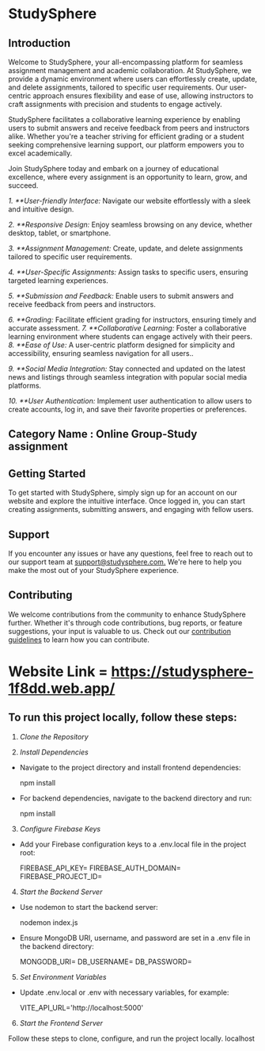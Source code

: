 # StudySphere

## Introduction

Welcome to StudySphere, your all-encompassing platform for seamless assignment management and academic collaboration. At StudySphere, we provide a dynamic environment where users can effortlessly create, update, and delete assignments, tailored to specific user requirements. Our user-centric approach ensures flexibility and ease of use, allowing instructors to craft assignments with precision and students to engage actively.

StudySphere facilitates a collaborative learning experience by enabling users to submit answers and receive feedback from peers and instructors alike. Whether you're a teacher striving for efficient grading or a student seeking comprehensive learning support, our platform empowers you to excel academically.

Join StudySphere today and embark on a journey of educational excellence, where every assignment is an opportunity to learn, grow, and succeed.

_1. \*\*User-friendly Interface:_ Navigate our website effortlessly with a sleek and intuitive design.

_2. \*\*Responsive Design:_ Enjoy seamless browsing on any device, whether desktop, tablet, or smartphone.

_3. \*\*Assignment Management:_ Create, update, and delete assignments tailored to specific user requirements.

_4. \*\*User-Specific Assignments:_ Assign tasks to specific users, ensuring targeted learning experiences.

_5. \*\*Submission and Feedback:_ Enable users to submit answers and receive feedback from peers and instructors.

_6. \*\*Grading:_ Facilitate efficient grading for instructors, ensuring timely and accurate assessment.
_7. \*\*Collaborative Learning:_ Foster a collaborative learning environment where students can engage actively with their peers.
_8. \*\*Ease of Use:_ A user-centric platform designed for simplicity and accessibility, ensuring seamless navigation for all users..

_9. \*\*Social Media Integration:_ Stay connected and updated on the latest news and listings through seamless integration with popular social media platforms.

_10. \*\*User Authentication:_ Implement user authentication to allow users to create accounts, log in, and save their favorite properties or preferences.

## Category Name : Online Group-Study assignment

## Getting Started

To get started with StudySphere, simply sign up for an account on our website and explore the intuitive interface. Once logged in, you can start creating assignments, submitting answers, and engaging with fellow users.

## Support

If you encounter any issues or have any questions, feel free to reach out to our support team at [support@studysphere.com.](https://studysphere-1f8dd.web.app/contact) We're here to help you make the most out of your StudySphere experience.

## Contributing

We welcome contributions from the community to enhance StudySphere further. Whether it's through code contributions, bug reports, or feature suggestions, your input is valuable to us. Check out our [contribution guidelines](CONTRIBUTING.md) to learn how you can contribute.

# Website Link = https://studysphere-1f8dd.web.app/

## To run this project locally, follow these steps:

1. *Clone the Repository*

2. *Install Dependencies*
- Navigate to the project directory and install frontend dependencies:
  
  npm install
  
- For backend dependencies, navigate to the backend directory and run:
  
  npm install
  

3. *Configure Firebase Keys*
- Add your Firebase configuration keys to a .env.local file in the project root:
  
  FIREBASE_API_KEY=<your-api-key>
  FIREBASE_AUTH_DOMAIN=<your-auth-domain>
  FIREBASE_PROJECT_ID=<your-project-id>
  

4. *Start the Backend Server*
- Use nodemon to start the backend server:
  
  nodemon index.js
  
- Ensure MongoDB URI, username, and password are set in a .env file in the backend directory:
  
  MONGODB_URI=<your-mongodb-uri>
  DB_USERNAME=<your-db-username>
  DB_PASSWORD=<your-db-password>
  

5. *Set Environment Variables*
- Update .env.local or .env with necessary variables, for example:
  
  VITE_API_URL='http://localhost:5000'
  

6. *Start the Frontend Server*

Follow these steps to clone, configure, and run the project locally.
localhost
